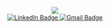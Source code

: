  <div id="header" align="center">
  <img src="https://2.bp.blogspot.com/-toac_Rcs82A/VfPjEu2wbZI/AAAAAAAATzs/rGc5etYbTrU/s1600/hackerman.gif"/>
</div>

<div id="badges" align="center">
 <a href="https://www.linkedin.com/in/miguel-perez-bueno-5a89a9205/">
 <img src="https://img.shields.io/badge/LinkedIn-blue?style=for-the-badge&logo=linkedin&logoColor=white" alt="LinkedIn Badge"/>
 <img src="https://img.shields.io/badge/Gmail-red?style=for-the-badge&logo=Gmail&logoColor=white" alt="Gmail Badge"/>
 </a>
</div>

<!--
**bueno04/bueno04** is a ✨ _special_ ✨ repository because its `README.md` (this file) appears on your GitHub profile.
